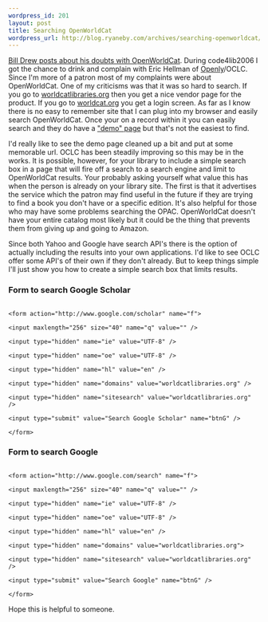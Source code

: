 ```yaml
--- 
wordpress_id: 201
layout: post
title: Searching OpenWorldCat
wordpress_url: http://blog.ryaneby.com/archives/searching-openworldcat/
---
```

<a href="http://babyboomerlibrarian.blogspot.com/2006/03/value-of-openworldcat.html">Bill Drew posts about his doubts with OpenWorldCat</a>. During code4lib2006 I got the chance to drink and complain with Eric Hellman of <a href="http://openly.com/">Openly</a>/OCLC. Since I'm more of a patron most of my complaints were about OpenWorldCat. One of my criticisms was that it was so hard to search. If you go to <a href="http://www.oclc.org/worldcat/open/default.htm">worldcatlibraries.org</a> then you get a nice vendor page for the product. If you go to <a href="http://worldcat.org/">worldcat.org</a> you get a login screen. As far as I know there is no easy to remember site that I can plug into my browser and easily search OpenWorldCat. Once your on a record within it you can easily search and they do have a <a href="http://www.oclc.org/worldcat/open/tryit/default.htm">"demo" page</a> but that's not the easiest to find.

I'd really like to see the demo page cleaned up a bit and put at some memorable url. OCLC has been steadily improving so this may be in the works. It is possible, however, for your library to include a simple search box in a page that will fire off a search to a search engine and limit to OpenWorldCat results. Your probably asking yourself what value this has when the person is already on your library site. The first is that it advertises the service which the patron may find useful in the future if they are trying to find a book you don't have or a specific edition. It's also helpful for those who may have some problems searching the OPAC. OpenWorldCat doesn't have your entire catalog most likely but it could be the thing that prevents them from giving up and going to Amazon.

Since both Yahoo and Google have search API's there is the option of actually including the results into your own applications. I'd like to see OCLC offer some API's of their own if they don't already. But to keep things simple I'll just show you how to create a simple search box that limits results.

<h3>Form to search Google Scholar</h3>

<code>
&lt;form action="http://www.google.com/scholar" name="f"&gt;<br />
&lt;input maxlength="256" size="40" name="q" value="" /&gt;<br />
&lt;input type="hidden" name="ie" value="UTF-8" /&gt;<br />
&lt;input type="hidden" name="oe" value="UTF-8" /&gt;<br />
&lt;input type="hidden" name="hl" value="en" /&gt;<br />
&lt;input type="hidden" name="domains" value="worldcatlibraries.org" /&gt;<br />
&lt;input type="hidden" name="sitesearch" value="worldcatlibraries.org" /&gt;<br />
&lt;input type="submit" value="Search Google Scholar" name="btnG" /&gt;<br />
&lt;/form&gt;
</code>

<h3>Form to search Google</h3>

<code>
&lt;form action="http://www.google.com/search" name="f"&gt;<br />
&lt;input maxlength="256" size="40" name="q" value="" /&gt;<br />
&lt;input type="hidden" name="ie" value="UTF-8" /&gt;<br />
&lt;input type="hidden" name="oe" value="UTF-8" /&gt;<br />
&lt;input type="hidden" name="hl" value="en" /&gt;<br />
&lt;input type="hidden" name="domains" value="worldcatlibraries.org"&gt;<br />
&lt;input type="hidden" name="sitesearch" value="worldcatlibraries.org" /&gt;<br />
&lt;input type="submit" value="Search Google" name="btnG" /&gt;<br />
&lt;/form&gt;
</code>

Hope this is helpful to someone.
